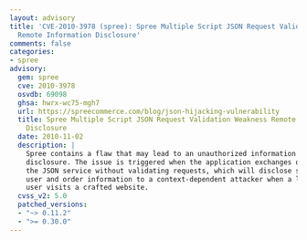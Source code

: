 ```yaml
---
layout: advisory
title: 'CVE-2010-3978 (spree): Spree Multiple Script JSON Request Validation Weakness
  Remote Information Disclosure'
comments: false
categories:
- spree
advisory:
  gem: spree
  cve: 2010-3978
  osvdb: 69098
  ghsa: hwrx-wc75-mgh7
  url: https://spreecommerce.com/blog/json-hijacking-vulnerability
  title: Spree Multiple Script JSON Request Validation Weakness Remote Information
    Disclosure
  date: 2010-11-02
  description: |
    Spree contains a flaw that may lead to an unauthorized information
    disclosure. The issue is triggered when the application exchanges data using
    the JSON service without validating requests, which will disclose sensitive
    user and order information to a context-dependent attacker when a logged-in
    user visits a crafted website.
  cvss_v2: 5.0
  patched_versions:
  - "~> 0.11.2"
  - ">= 0.30.0"
---
```

